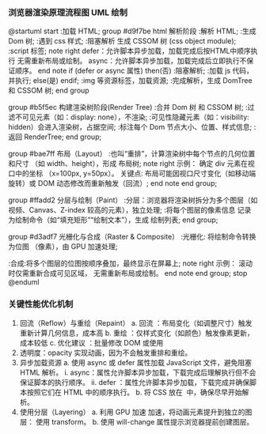 ### 浏览器渲染原理流程图 UML 绘制

@startuml
start
:加载 HTML;
group #d9f7be html 解析阶段
:解析 HTML;
:生成 Dom 树;
:遇到 css 样式;
:阻塞解析 生成 CSSOM 树 (css object module);
:script 标签;
note right
defer：允许脚本异步加载，加载完成后按HTML中顺序执行
无需重新布局或绘制。
async：允许脚本异步加载，加载完成后立即执行不保证顺序。
end note
if (defer or async 属性) then(否)
:阻塞解析;
:加载 js 代码，并执行;
else(是)
endif;
:img 等资源标签，加载资源;
:完成解析，生成 DomTree 和 CSSOM 树;
end group

group #b5f5ec 构建渲染树阶段(Render Tree)
:合并 Dom 树 和 CSSOM 树;
:过滤不可见元素（如：display: none），不渲染;
:可见性隐藏元素（如：visibility: hidden）会进入渲染树，占据空间;
:标注每个 Dom 节点大小、位置、样式信息;
:返回 RenderTree;
end group;

group #bae7ff 布局（Layout）
:也叫“重排”，计算渲染树中每个节点的几何位置和尺寸 
（如 width、height），形成 布局树;
note right
示例：
    确定 div 元素在视口中的坐标
    （x=100px, y=50px）。
关键点:
    布局可能因视口尺寸变化（如移动端旋转）或 DOM 
    动态修改而重新触发（回流）;
end note
end group;

group #ffadd2 分层与绘制（Paint）
:分层：浏览器将渲染树拆分为多个图层（如视频、Canvas、Z-index 较高的元素），独立处理;
:将每个图层的像素信息 记录为绘制命令（如“填充矩形”“绘制文本”），生成 绘制列表;
end group;

group #d3adf7 光栅化与合成（Raster & Composite）
:光栅化: 将绘制命令转换为位图 （像素），由 GPU 加速处理;

:合成:将多个图层的位图按顺序叠加，最终显示在屏幕上;
note right
示例：
滚动时仅需重新合成可见区域，
无需重新布局或绘制。
end note
end group;
stop
@enduml



### 关键性能优化机制
1. 回流（Reflow）与重绘（Repaint）
    a. 回流 ：布局变化（如调整尺寸）触发重新计算几何信息，成本高
    b. 重绘 ：仅样式变化（如颜色）触发像素更新，成本较低
    c. 优化建议 ：批量修改 DOM 或使用 
2.  透明度：opacity 实现动画，因为不会触发重排和重绘。
3.  异步加载资源
    a. 使用 async 或 defer 属性加载 JavaScript 文件，避免阻塞 HTML 解析。
        i. async：属性允许脚本异步加载，下载完成后理解执行但不会保证脚本的执行顺序。
        ii. defer ：属性允许脚本异步加载，下载完成并确保脚本按照它们在 HTML 中的顺序执行。
    b. 将 CSS 放在 <head> 中，确保尽早开始解析。
4.  使用分层（Layering）
    a. 利用 GPU 加速 加速，将动画元素提升到独立的图层： 使用 transform。
    b. 使用 will-change 属性提示浏览器提前创建图层。
